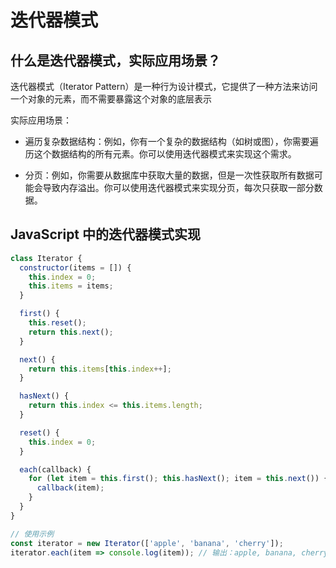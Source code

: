 # 迭代器模式

## 什么是迭代器模式，实际应用场景？

迭代器模式（Iterator Pattern）是一种行为设计模式，它提供了一种方法来访问一个对象的元素，而不需要暴露这个对象的底层表示


实际应用场景：

- 遍历复杂数据结构：例如，你有一个复杂的数据结构（如树或图），你需要遍历这个数据结构的所有元素。你可以使用迭代器模式来实现这个需求。

- 分页：例如，你需要从数据库中获取大量的数据，但是一次性获取所有数据可能会导致内存溢出。你可以使用迭代器模式来实现分页，每次只获取一部分数据。

## JavaScript 中的迭代器模式实现

```js
class Iterator {
  constructor(items = []) {
    this.index = 0;
    this.items = items;
  }

  first() {
    this.reset();
    return this.next();
  }

  next() {
    return this.items[this.index++];
  }

  hasNext() {
    return this.index <= this.items.length;
  }

  reset() {
    this.index = 0;
  }

  each(callback) {
    for (let item = this.first(); this.hasNext(); item = this.next()) {
      callback(item);
    }
  }
}

// 使用示例
const iterator = new Iterator(['apple', 'banana', 'cherry']);
iterator.each(item => console.log(item)); // 输出：apple, banana, cherry
```
